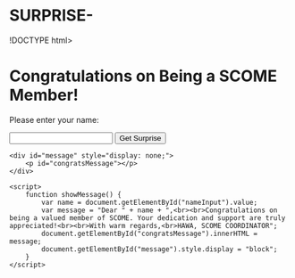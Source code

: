 # SURPRISE-
!DOCTYPE html>
<html lang="en">
<head>
    <meta charset="UTF-8">
    <meta name="viewport" content="width=device-width, initial-scale=1.0">
    <title>SCOME Congratulations</title>
</head>
<body>
    <h1>Congratulations on Being a SCOME Member!</h1>
    <p>Please enter your name:</p>
    <input type="text" id="nameInput">
    <button onclick="showMessage()">Get Surprise</button>

    <div id="message" style="display: none;">
        <p id="congratsMessage"></p>
    </div>

    <script>
        function showMessage() {
            var name = document.getElementById("nameInput").value;
            var message = "Dear " + name + ",<br><br>Congratulations on being a valued member of SCOME. Your dedication and support are truly appreciated!<br><br>With warm regards,<br>HAWA, SCOME COORDINATOR";
            document.getElementById("congratsMessage").innerHTML = message;
            document.getElementById("message").style.display = "block";
        }
    </script>
</body>
</html>

